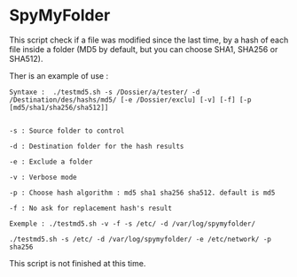 # SpyMyFolder
This script check if a file was modified since the last time, by a hash of each file inside a folder (MD5 by default, but you can choose SHA1, SHA256 or SHA512).

Ther is an example of use : 

	Syntaxe :  ./testmd5.sh -s /Dossier/a/tester/ -d /Destination/des/hashs/md5/ [-e /Dossier/exclu] [-v] [-f] [-p [md5/sha1/sha256/sha512]]


	-s : Source folder to control
    
	-d : Destination folder for the hash results
 	  
	-e : Exclude a folder
	  
	-v : Verbose mode
		
	-p : Choose hash algorithm : md5 sha1 sha256 sha512. default is md5
		
	-f : No ask for replacement hash's result
		
	Exemple : ./testmd5.sh -v -f -s /etc/ -d /var/log/spymyfolder/

	./testmd5.sh -s /etc/ -d /var/log/spymyfolder/ -e /etc/network/ -p sha256


This script is not finished at this time.
